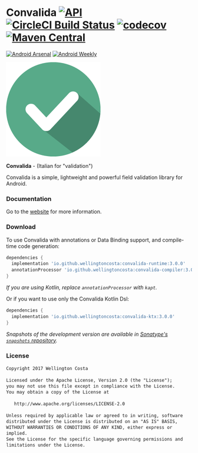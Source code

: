 # Convalida [![API](https://img.shields.io/badge/API-14%2B-brightgreen.svg?style=flat)](https://android-arsenal.com/api?level=14) [![CircleCI Build Status](https://circleci.com/gh/circleci/circleci-docs.svg?style=shield)](https://circleci.com/gh/WellingtonCosta/convalida) [![codecov](https://codecov.io/gh/WellingtonCosta/convalida/branch/master/graph/badge.svg)](https://codecov.io/gh/WellingtonCosta/convalida) [![Maven Central](https://maven-badges.herokuapp.com/maven-central/io.github.wellingtoncosta/convalida-runtime/badge.png)](https://maven-badges.herokuapp.com/maven-central/io.github.wellingtoncosta/convalida-runtime)
 [![Android Arsenal](https://img.shields.io/badge/Android%20Arsenal-Convalida-brightgreen.svg?style=flat)](https://android-arsenal.com/details/1/6289) [![Android Weekly](https://img.shields.io/badge/Android%20Weekly-%23305-brightgreen.svg)](https://androidweekly.net/issues/issue-305)

![Logo](logo.png)

**Convalida** - (Italian for "validation")

Convalida is a simple, lightweight and powerful field validation library for Android.

### Documentation

Go to the [website][1] for more information.

### Download

To use Convalida with annotations or Data Binding support, and compile-time code generation:

```groovy
dependencies {
  implementation 'io.github.wellingtoncosta:convalida-runtime:3.0.0'
  annotationProcessor 'io.github.wellingtoncosta:convalida-compiler:3.0.0'
}
```

*If you are using Kotlin, replace `annotationProcessor` with `kapt`.*

Or if you want to use only the Convalida Kotlin Dsl:

```groovy
dependencies {
  implementation 'io.github.wellingtoncosta:convalida-ktx:3.0.0'
}
```

*Snapshots of the development version are available in [Sonatype's `snapshots` repository][2].*

### License

    Copyright 2017 Wellington Costa

    Licensed under the Apache License, Version 2.0 (the "License");
    you may not use this file except in compliance with the License.
    You may obtain a copy of the License at

       http://www.apache.org/licenses/LICENSE-2.0

    Unless required by applicable law or agreed to in writing, software
    distributed under the License is distributed on an "AS IS" BASIS,
    WITHOUT WARRANTIES OR CONDITIONS OF ANY KIND, either express or implied.
    See the License for the specific language governing permissions and
    limitations under the License.

[1]: https://wellingtoncosta.github.io/convalida
[2]: https://oss.sonatype.org/content/repositories/snapshots/
